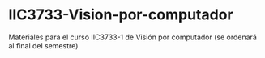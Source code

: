 # IIC3733-Vision-por-computador
Materiales para el curso IIC3733-1 de Visión por computador
(se ordenará al final del semestre)

